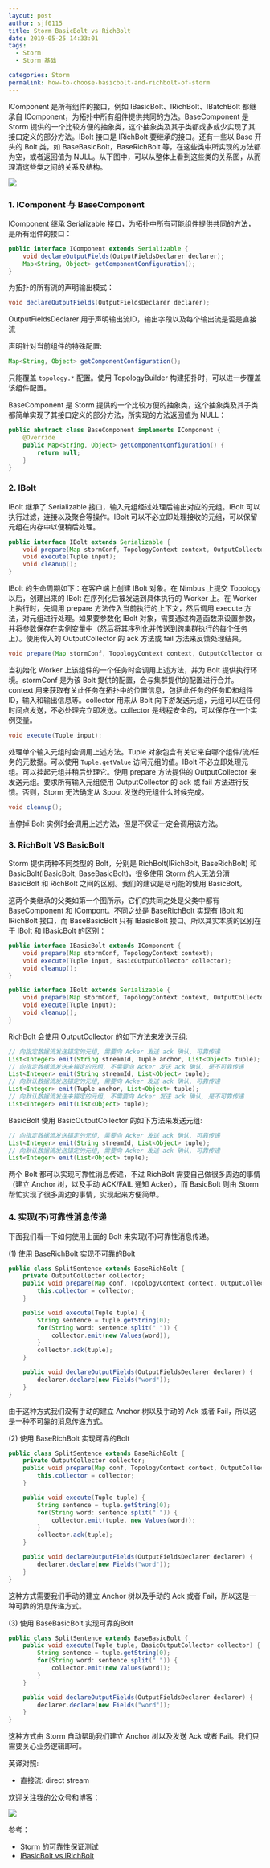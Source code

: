 ```yaml
---
layout: post
author: sjf0115
title: Storm BasicBolt vs RichBolt
date: 2019-05-25 14:33:01
tags:
  - Storm
  - Storm 基础

categories: Storm
permalink: how-to-choose-basicbolt-and-richbolt-of-storm
---
```


IComponent 是所有组件的接口，例如 IBasicBolt、IRichBolt、IBatchBolt 都继承自 IComponent，为拓扑中所有组件提供共同的方法。BaseComponent 是 Storm 提供的一个比较方便的抽象类，这个抽象类及其子类都或多或少实现了其接口定义的部分方法。IBolt 接口是 IRichBolt 要继承的接口。还有一些以 Base 开头的 Bolt 类，如 BaseBasicBolt，BaseRichBolt 等，在这些类中所实现的方法都为空，或者返回值为 NULL。从下图中，可以从整体上看到这些类的关系图，从而理清这些类之间的关系及结构。

![](https://github.com/sjf0115/PubLearnNotes/blob/master/image/Storm/how-to-choose-basicbolt-and-richbolt-of-storm.png?raw=true)

### 1. IComponent 与 BaseComponent

IComponent 继承 Serializable 接口，为拓扑中所有可能组件提供共同的方法，是所有组件的接口：
```java
public interface IComponent extends Serializable {
    void declareOutputFields(OutputFieldsDeclarer declarer);
    Map<String, Object> getComponentConfiguration();
}
```

为拓扑的所有流的声明输出模式：
```java
void declareOutputFields(OutputFieldsDeclarer declarer);
```
OutputFieldsDeclarer 用于声明输出流ID，输出字段以及每个输出流是否是直接流

声明针对当前组件的特殊配置:
```java
Map<String, Object> getComponentConfiguration();
```
只能覆盖 `topology.*` 配置。使用 TopologyBuilder 构建拓扑时，可以进一步覆盖该组件配置。

BaseComponent 是 Storm 提供的一个比较方便的抽象类，这个抽象类及其子类都简单实现了其接口定义的部分方法，所实现的方法返回值为 NULL：
```java
public abstract class BaseComponent implements IComponent {
    @Override
    public Map<String, Object> getComponentConfiguration() {
        return null;
    }    
}
```

### 2. IBolt

IBolt 继承了 Serializable 接口，输入元组经过处理后输出对应的元组。IBolt 可以执行过滤，连接以及聚合等操作。IBolt 可以不必立即处理接收的元组，可以保留元组在内存中以便稍后处理。

```java
public interface IBolt extends Serializable {
    void prepare(Map stormConf, TopologyContext context, OutputCollector collector);
    void execute(Tuple input);
    void cleanup();
}
```

IBolt 的生命周期如下：在客户端上创建 IBolt 对象。在 Nimbus 上提交 Topology 以后，创建出来的 IBolt 在序列化后被发送到具体执行的 Worker 上。在 Worker 上执行时，先调用 prepare 方法传入当前执行的上下文，然后调用 execute 方法，对元组进行处理。如果要参数化 IBolt 对象，需要通过构造函数来设置参数，并将参数保存在实例变量中（然后将其序列化并传送到跨集群执行的每个任务上）。使用传入的 OutputCollector 的 ack 方法或 fail 方法来反馈处理结果。

```java
void prepare(Map stormConf, TopologyContext context, OutputCollector collector);
```
当初始化 Worker 上该组件的一个任务时会调用上述方法，并为 Bolt 提供执行环境。stormConf 是为该 Bolt 提供的配置，会与集群提供的配置进行合并。context 用来获取有关此任务在拓扑中的位置信息，包括此任务的任务ID和组件ID，输入和输出信息等。collector 用来从 Bolt 向下游发送元组，元组可以在任何时间点发送，不必处理完立即发送。collector 是线程安全的，可以保存在一个实例变量。

```java
void execute(Tuple input);
```
处理单个输入元组时会调用上述方法。Tuple 对象包含有关它来自哪个组件/流/任务的元数据。可以使用 `Tuple.getValue` 访问元组的值。IBolt 不必立即处理元组。可以挂起元组并稍后处理它。使用 prepare 方法提供的 OutputCollector 来发送元组。要求所有输入元组使用 OutputCollector 的 ack 或 fail 方法进行反馈。否则，Storm 无法确定从 Spout 发送的元组什么时候完成。

```java
void cleanup();
```
当停掉 Bolt 实例时会调用上述方法，但是不保证一定会调用该方法。

### 3. RichBolt VS BasicBolt

Storm 提供两种不同类型的 Bolt，分别是 RichBolt(IRichBolt, BaseRichBolt) 和 BasicBolt(IBasicBolt, BaseBasicBolt)，很多使用 Storm 的人无法分清 BasicBolt 和 RichBolt 之间的区别。我们的建议是尽可能的使用 BasicBolt。

这两个类继承的父类如第一个图所示，它们的共同之处是父类中都有 BaseComponent 和 ICompont。不同之处是 BaseRichBolt 实现有 IBolt 和 IRichBolt 接口，而 BaseBasicBolt 只有 IBasicBolt 接口。所以其实本质的区别在于 IBolt 和 IBasicBolt 的区别：

```java
public interface IBasicBolt extends IComponent {
    void prepare(Map stormConf, TopologyContext context);
    void execute(Tuple input, BasicOutputCollector collector);
    void cleanup();
}

public interface IBolt extends Serializable {
    void prepare(Map stormConf, TopologyContext context, OutputCollector collector);
    void execute(Tuple input);
    void cleanup();
}
```
RichBolt 会使用 OutputCollector 的如下方法来发送元组:
```java
// 向指定数据流发送锚定的元组, 需要向 Acker 发送 ack 确认, 可靠传递
List<Integer> emit(String streamId, Tuple anchor, List<Object> tuple);
// 向指定数据流发送未锚定的元组, 不需要向 Acker 发送 ack 确认, 是不可靠传递
List<Integer> emit(String streamId, List<Object> tuple);
// 向默认数据流发送锚定的元组, 需要向 Acker 发送 ack 确认, 可靠传递
List<Integer> emit(Tuple anchor, List<Object> tuple);
// 向默认数据流发送未锚定的元组, 不需要向 Acker 发送 ack 确认, 是不可靠传递
List<Integer> emit(List<Object> tuple);
```
BasicBolt 使用 BasicOutputCollector 的如下方法来发送元组:
```java
// 向指定数据流发送锚定的元组, 需要向 Acker 发送 ack 确认, 可靠传递
List<Integer> emit(String streamId, List<Object> tuple);
// 向默认数据流发送锚定的元组, 需要向 Acker 发送 ack 确认, 可靠传递
List<Integer> emit(List<Object> tuple);
```

两个 Bolt 都可以实现可靠性消息传递，不过 RichBolt 需要自己做很多周边的事情（建立 Anchor 树，以及手动 ACK/FAIL 通知 Acker），而 BasicBolt 则由 Storm 帮忙实现了很多周边的事情，实现起来方便简单。

### 4. 实现(不)可靠性消息传递

下面我们看一下如何使用上面的 Bolt 来实现(不)可靠性消息传递。

(1) 使用 BaseRichBolt 实现不可靠的Bolt
```java
public class SplitSentence extends BaseRichBolt {
    private OutputCollector collector;
    public void prepare(Map conf, TopologyContext context, OutputCollector collector) {
        this.collector = collector;
    }

    public void execute(Tuple tuple) {
        String sentence = tuple.getString(0);
        for(String word: sentence.split(" ")) {
            collector.emit(new Values(word));
        }
        collector.ack(tuple);
    }

    public void declareOutputFields(OutputFieldsDeclarer declarer) {
        declarer.declare(new Fields("word"));
    }      
}
```
由于这种方式我们没有手动的建立 Anchor 树以及手动的 Ack 或者 Fail，所以这是一种不可靠的消息传递方式。

(2) 使用 BaseRichBolt 实现可靠的Bolt
```java
public class SplitSentence extends BaseRichBolt {
    private OutputCollector collector;
    public void prepare(Map conf, TopologyContext context, OutputCollector collector) {
        this.collector = collector;
    }

    public void execute(Tuple tuple) {
        String sentence = tuple.getString(0);
        for(String word: sentence.split(" ")) {
            collector.emit(tuple, new Values(word));
        }
        collector.ack(tuple);
    }

    public void declareOutputFields(OutputFieldsDeclarer declarer) {
        declarer.declare(new Fields("word"));
    }      
}
```
这种方式需要我们手动的建立 Anchor 树以及手动的 Ack 或者 Fail，所以这是一种可靠的消息传递方式。

(3) 使用 BaseBasicBolt 实现可靠的Bolt
```java
public class SplitSentence extends BaseBasicBolt {
    public void execute(Tuple tuple, BasicOutputCollector collector) {
        String sentence = tuple.getString(0);
        for(String word: sentence.split(" ")) {
            collector.emit(new Values(word));
        }
    }

    public void declareOutputFields(OutputFieldsDeclarer declarer) {
        declarer.declare(new Fields("word"));
    }      
}
```
这种方式由 Storm 自动帮助我们建立 Anchor 树以及发送 Ack 或者 Fail。我们只需要关心业务逻辑即可。


英译对照:
- 直接流: direct stream

欢迎关注我的公众号和博客：

![](https://github.com/sjf0115/PubLearnNotes/blob/master/image/Other/smartsi.jpg?raw=true)


参考：
- [Storm 的可靠性保证测试](https://zhuanlan.zhihu.com/p/23127603)
- [IBasicBolt vs IRichBolt](https://github.com/alibaba/jstorm/wiki/IBasicBolt-vs-IRichBolt)
